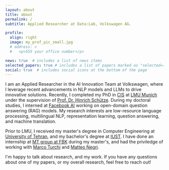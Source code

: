 ```yaml
---
layout: about
title: about
permalink: /
subtitle: Applied Researcher at Data:Lab, Volkswagen AG.

profile:
  align: right
  image: my_prof_pic_small.jpg
  # address: >
  #   <p>555 your office number</p>

news: true  # includes a list of news items
selected_papers: true # includes a list of papers marked as "selected={true}"
social: true  # includes social icons at the bottom of the page
---
```


I am an Applied Researcher in the AI Innovation Team at Volkswagen, where I leverage recent advancements in NLP models and LLMs to drive innovative solutions.
Recently, I completed my PhD in [CIS](https://www.cis.uni-muenchen.de/) at [LMU Munich](https://www.lmu.de/en/index.html) under the supervision of [Prof. Dr. Hinrich Schütze](https://www.cis.uni-muenchen.de/schuetze/).
During my doctoral studies, I interned at [Facebook AI](https://ai.facebook.com/) working on open-domain question answering (RAG) models.
My research interests are low-resource language processing, multilingual NLP, representation learning, question answering, and machine translation.

Prior to LMU, I received my master's degree in Computer Engineering at [University of Tehran](https://ut.ac.ir/en), and my bachelor's degree at [IUST](http://ce-inter.iust.ac.ir/).
I have done an internship at [MT group at FBK](https://ict.fbk.eu/units/hlt-mt/) during my master's, and had the priviledge of working with [Marco Turchi](https://marcoturchi.com/) and [Matteo Negri](https://ict.fbk.eu/people/detail/matteo-negri/).


I'm happy to talk about research, and my work. If you have any questions about one of my papers, or my overall research, feel free to reach out!
